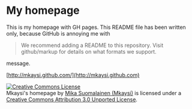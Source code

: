 # My homepage

This is my homepage with GH pages. This README file has been written only, because GitHub is annoying me with

> We recommend adding a README to this repository. Visit github/markup for details on what formats we support. 

message.

[http://mkaysi.github.com/](http://mkaysi.github.com)

<a rel="license" href="http://creativecommons.org/licenses/by/3.0/"><img alt="Creative Commons License" style="border-width:0" src="http://i.creativecommons.org/l/by/3.0/88x31.png" /></a><br /><span xmlns:dct="http://purl.org/dc/terms/" property="dct:title">Mkaysi's homepage</span> by <a xmlns:cc="http://creativecommons.org/ns#" href="http://mkaysi.github.com/" property="cc:attributionName" rel="cc:attributionURL">Mika Suomalainen (Mkaysi)</a> is licensed under a <a rel="license" href="http://creativecommons.org/licenses/by/3.0/">Creative Commons Attribution 3.0 Unported License</a>.

